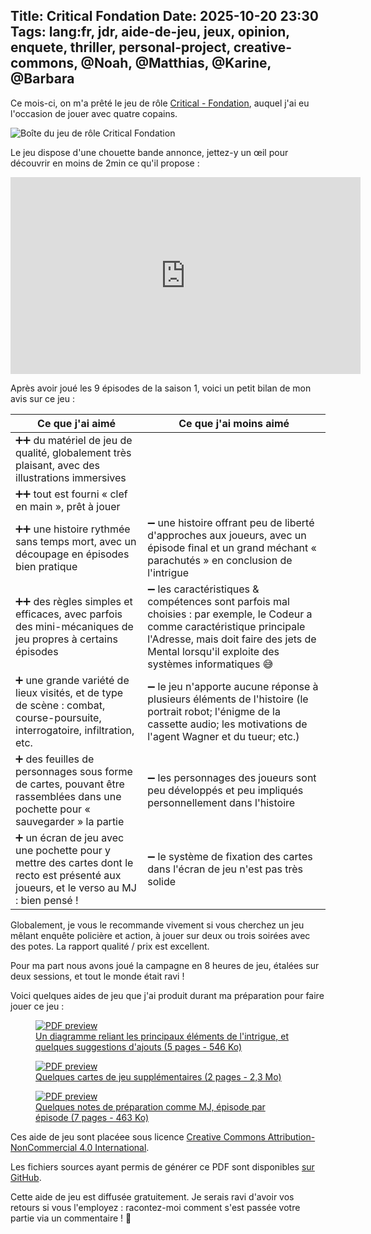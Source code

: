 Title: Critical Fondation
Date: 2025-10-20 23:30
Tags: lang:fr, jdr, aide-de-jeu, jeux, opinion, enquete, thriller, personal-project, creative-commons, @Noah, @Matthias, @Karine, @Barbara
---
Ce mois-ci, on m'a prêté le jeu de rôle [Critical - Fondation](https://www.gigamic-adds.com/game/critical/foundation), auquel j'ai eu l'occasion de jouer avec quatre copains.

![Boîte du jeu de rôle Critical Fondation](images/2025/10/critical-fondation-boite.png)

Le jeu dispose d'une chouette bande annonce, jettez-y un œil pour découvrir en moins de 2min ce qu'il propose :

<iframe width="560" height="315" src="https://www.youtube.com/embed/FhM7q9sZSx0" frameborder="0" allow="accelerometer; autoplay; clipboard-write; encrypted-media; gyroscope; picture-in-picture" allowfullscreen></iframe>

Après avoir joué les 9 épisodes de la saison 1, voici un petit bilan de mon avis sur ce jeu :

Ce que j'ai aimé | Ce que j'ai moins aimé
---|-
➕➕ du matériel de jeu de qualité, globalement très plaisant, avec des illustrations immersives |
➕➕ tout est fourni « clef en main », prêt à jouer |
➕➕ une histoire rythmée sans temps mort, avec un découpage en épisodes bien pratique | ➖ une histoire offrant peu de liberté d'approches aux joueurs, avec un épisode final et un grand méchant « parachutés » en conclusion de l'intrigue
➕➕ des règles simples et efficaces, avec parfois des mini-mécaniques de jeu propres à certains épisodes | ➖ les caractéristiques & compétences sont parfois mal choisies : par exemple, le Codeur a comme caractéristique principale l'Adresse, mais doit faire des jets de Mental lorsqu'il exploite des systèmes informatiques 😅
➕ une grande variété de lieux visités, et de type de scène : combat, course-poursuite, interrogatoire, infiltration, etc. | ➖ le jeu n'apporte aucune réponse à plusieurs éléments de l'histoire (le portrait robot; l'énigme de la cassette audio; les motivations de l'agent Wagner et du tueur; etc.)
➕ des feuilles de personnages sous forme de cartes, pouvant être rassemblées dans une pochette pour « sauvegarder » la partie | ➖ les personnages des joueurs sont peu développés et peu impliqués personnellement dans l'histoire
➕ un écran de jeu avec une pochette pour y mettre des cartes dont le recto est présenté aux joueurs, et le verso au MJ : bien pensé ! | ➖ le système de fixation des cartes dans l'écran de jeu n'est pas très solide

Globalement, je vous le recommande vivement si vous cherchez un jeu mêlant enquête policière et action,
à jouer sur deux ou trois soirées avec des potes.
La rapport qualité / prix est excellent.

Pour ma part nous avons joué la campagne en 8 heures de jeu, étalées sur deux sessions,
et tout le monde était ravi !

Voici quelques aides de jeu que j'ai produit durant ma préparation pour faire jouer ce jeu :

<a href="https://lucas-c.github.io/jdr/CriticalFondation/CriticalFondation-DiagrammeDeLaSaison1.pdf">
  <figure>
    <img class="thumbnail" alt="PDF preview" src="images/2025/10/DiagrammeDeLaSaison1-Etendu-pdf-thumbnail.jpg">
    <figcaption>Un diagramme reliant les principaux éléments de l'intrigue, et quelques suggestions d'ajouts (5 pages - 546 Ko)</figcaption>
  </figure>
</a>

<a href="https://lucas-c.github.io/jdr/CriticalFondation/Cartes.pdf">
  <figure>
    <img class="thumbnail" alt="PDF preview" src="images/2025/10/Cartes-pdf-thumbnail.jpg">
    <figcaption>Quelques cartes de jeu supplémentaires (2 pages - 2,3 Mo)</figcaption>
  </figure>
</a>

<a href="https://lucas-c.github.io/jdr/CriticalFondation/Saison1-Notes.pdf">
  <figure>
    <img class="thumbnail" alt="PDF preview" src="images/2025/10/Saison1-Notes-pdf-thumbnail.jpg">
    <figcaption>Quelques notes de préparation comme MJ, épisode par épisode (7 pages - 463 Ko)</figcaption>
  </figure>
</a>


Ces aide de jeu sont placéee sous licence <a rel="license" href="http://creativecommons.org/licenses/by-nc/4.0/">Creative Commons Attribution-NonCommercial 4.0 International</a>.

Les fichiers sources ayant permis de générer ce PDF sont disponibles [sur GitHub](https://github.com/Lucas-C/jdr/tree/master/CriticalFondation). 

Cette aide de jeu est diffusée gratuitement.
Je serais ravi d'avoir vos retours si vous l'employez :
racontez-moi comment s'est passée votre partie via un commentaire ! 🙂


<style>
article img.thumbnail { max-height: 20rem; max-width: 20rem; }
article iframe { display: block; margin: 1rem auto; }
article table { border-collapse: collapse; margin: 2rem auto; border-style: hidden; }
article table td { width: 50%; }
article td, article th { border: 2px solid #444; padding: .5rem; }
</style>
